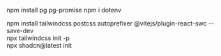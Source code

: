 npm install pg pg-promise
npm i dotenv  

npm install tailwindcss postcss autoprefixer @vitejs/plugin-react-swc --save-dev  
npx tailwindcss init -p  
npx shadcn@latest init  
